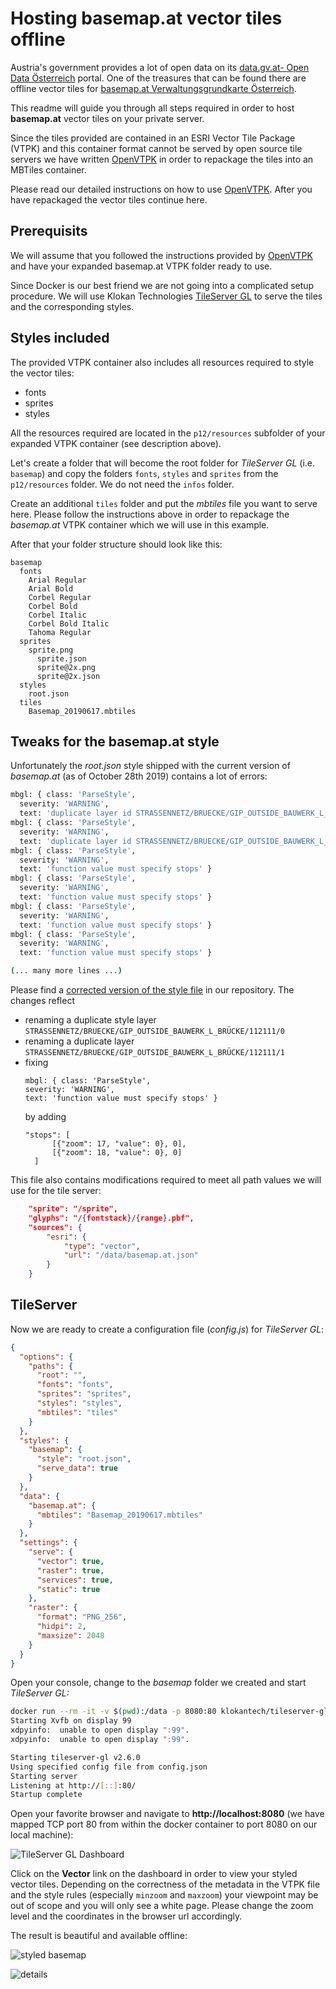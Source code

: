 # Hosting basemap.at vector tiles offline
Austria's government provides a lot of open data on its [data.gv.at- Open Data Österreich](https://www.data.gv.at) portal. One of the treasures that can be found there are offline vector tiles for [basemap.at Verwaltungsgrundkarte Österreich](https://www.data.gv.at/katalog/dataset/b694010f-992a-4d8e-b4ab-b20d0f037ff0). 

This readme will guide you through all steps required in order to host __basemap.at__ vector tiles on your private server.

Since the tiles provided are contained in an ESRI Vector Tile Package (VTPK) and this container format cannot be served by open source tile servers we have written [OpenVTPK](https://github.com/syncpoint/openvtpk) in order to repackage the tiles into an MBTiles container.

Please read our detailed instructions on how to use [OpenVTPK](https://github.com/syncpoint/openvtpk). After you have repackaged the vector tiles continue here.

## Prerequisits

We will assume that you followed the instructions provided by [OpenVTPK](https://github.com/syncpoint/openvtpk) and have your expanded basemap.at VTPK folder ready to use.

Since Docker is our best friend we are not going into a complicated setup procedure. We will use Klokan Technologies [TileServer GL](https://tileserver.readthedocs.io/en/latest/) to serve the tiles and the corresponding styles. 

## Styles included

The provided VTPK container also includes all resources required to style the vector tiles:
* fonts
* sprites
* styles 

All the resources required are located in the ```p12/resources``` subfolder of your expanded VTPK container (see description above).

Let's create a folder that will become the root folder for _TileServer GL_ (i.e. ```basemap```) and copy the folders ```fonts```, ```styles``` and ```sprites``` from the ```p12/resources``` folder. We do not need the ```infos``` folder. 

Create an additional ```tiles``` folder and put the _mbtiles_ file you want to serve here. Please follow the instructions above in order to repackage the _basemap.at_ VTPK container which we will use in this example.

After that your folder structure should look like this:

```
basemap
  fonts
    Arial Regular
    Arial Bold
    Corbel Regular
    Corbel Bold
    Corbel Italic
    Corbel Bold Italic
    Tahoma Regular
  sprites
    sprite.png
      sprite.json
      sprite@2x.png
      sprite@2x.json
  styles
    root.json
  tiles
    Basemap_20190617.mbtiles
```

## Tweaks for the basemap.at style
Unfortunately the _root.json_ style shipped with the current version of _basemap.at_ (as of October 28th 2019) contains a lot of errors:

```bash
mbgl: { class: 'ParseStyle',
  severity: 'WARNING',
  text: 'duplicate layer id STRASSENNETZ/BRUECKE/GIP_OUTSIDE_BAUWERK_L_BRÜCKE/112111/1' }
mbgl: { class: 'ParseStyle',
  severity: 'WARNING',
  text: 'duplicate layer id STRASSENNETZ/BRUECKE/GIP_OUTSIDE_BAUWERK_L_BRÜCKE/112111/0' }
mbgl: { class: 'ParseStyle',
  severity: 'WARNING',
  text: 'function value must specify stops' }
mbgl: { class: 'ParseStyle',
  severity: 'WARNING',
  text: 'function value must specify stops' }
mbgl: { class: 'ParseStyle',
  severity: 'WARNING',
  text: 'function value must specify stops' }
mbgl: { class: 'ParseStyle',
  severity: 'WARNING',
  text: 'function value must specify stops' }

(... many more lines ...) 
```

Please find a [corrected version of the style file](styles/root.json) in our repository. The changes reflect
* renaming a duplicate style layer ```STRASSENNETZ/BRUECKE/GIP_OUTSIDE_BAUWERK_L_BRÜCKE/112111/0```
* renaming a duplicate layer ```STRASSENNETZ/BRUECKE/GIP_OUTSIDE_BAUWERK_L_BRÜCKE/112111/1```
* fixing 
  ```
  mbgl: { class: 'ParseStyle',
  severity: 'WARNING',
  text: 'function value must specify stops' }
  ```
  by adding
  ```
  "stops": [
        [{"zoom": 17, "value": 0}, 0],
        [{"zoom": 18, "value": 0}, 0]
    ]
  ```



This file also contains modifications required to meet all path values we will use for the tile server:

```JSON
    "sprite": "/sprite",
    "glyphs": "/{fontstack}/{range}.pbf",
    "sources": {
        "esri": {
            "type": "vector",
            "url": "/data/basemap.at.json"
        }
    }
```

## TileServer

Now we are ready to create a configuration file (_config.js_) for _TileServer GL_:

```JSON
{
  "options": {
    "paths": {
      "root": "",
      "fonts": "fonts",
      "sprites": "sprites",
      "styles": "styles",
      "mbtiles": "tiles"
    }
  },
  "styles": {
    "basemap": {
      "style": "root.json",
      "serve_data": true
    }
  },
  "data": {
    "basemap.at": {
      "mbtiles": "Basemap_20190617.mbtiles"
    }
  },
  "settings": {
    "serve": {
      "vector": true,
      "raster": true,
      "services": true,
      "static": true
    },
    "raster": {
      "format": "PNG_256",
      "hidpi": 2,
      "maxsize": 2048
    }
  }
}
```




Open your console, change to the _basemap_ folder we created and start _TileServer GL:_

```bash
docker run --rm -it -v $(pwd):/data -p 8080:80 klokantech/tileserver-gl
Starting Xvfb on display 99
xdpyinfo:  unable to open display ":99".
xdpyinfo:  unable to open display ":99".

Starting tileserver-gl v2.6.0
Using specified config file from config.json
Starting server
Listening at http://[::]:80/
Startup complete
```

Open your favorite browser and navigate to __http://localhost:8080__ (we have mapped TCP port 80 from within the docker container to port 8080 on our local machine):

![TileServer GL Dashboard](images/tileserver-gl.png)

Click on the __Vector__ link on the dashboard in order to view your styled vector tiles. Depending on the correctness of the metadata in the VTPK file and the style rules (especially ```minzoom``` and ```maxzoom```) your viewpoint may be out of scope and you will only see a white page. Please change the zoom level and the coordinates in the browser url accordingly.

The result is beautiful and available offline:

![styled basemap](images/styled-basemap.jpg)

![details](images/level-17-with-housenumbers.png)
